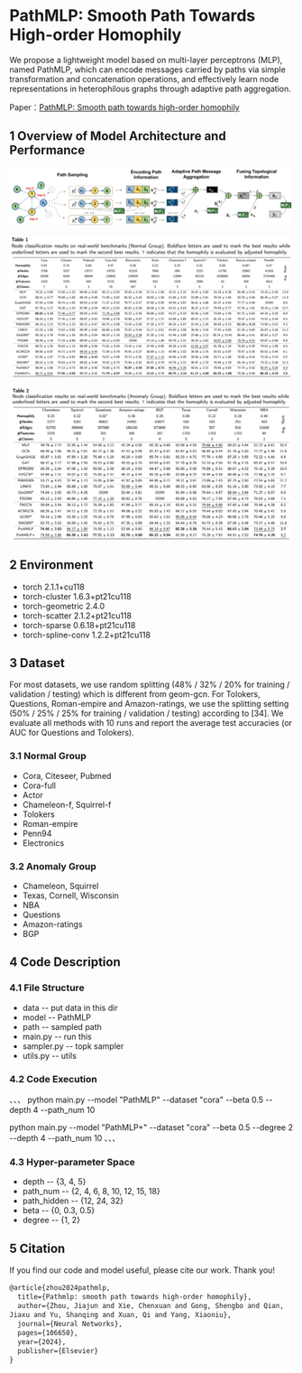 # PathMLP: Smooth Path Towards High-order Homophily
We propose a lightweight model based on multi-layer perceptrons (MLP), named PathMLP, which can encode messages carried by paths via simple transformation and concatenation operations, and effectively learn node representations in heterophilous graphs through adaptive path aggregation.

Paper：[PathMLP: Smooth path towards high-order homophily](https://www.sciencedirect.com/science/article/pii/S0893608024005744)

## 1 Overview of Model Architecture and Performance

![](./images/model.png)

![](images/nomal_group.png)

![](images/anomy_group.png)

## 2 Environment

* torch                                     2.1.1+cu118
* torch-cluster                      1.6.3+pt21cu118
* torch-geometric                2.4.0
* torch-scatter                      2.1.2+pt21cu118
* torch-sparse                       0.6.18+pt21cu118
* torch-spline-conv             1.2.2+pt21cu118

## 3 Dataset

For most datasets, we use random splitting (48% / 32% / 20% for training / validation / testing) which is different from geom-gcn. For Tolokers, Questions, Roman-empire and Amazon-ratings, we use the splitting setting (50% / 25% / 25% for training / validation / testing) according to [34]. We evaluate all methods with 10 runs and report the average test accuracies (or AUC for Questions and Tolokers).

### 3.1 Normal Group

- Cora, Citeseer, Pubmed
- Cora-full
- Actor
- Chameleon-f, Squirrel-f
- Tolokers
- Roman-empire
- Penn94
- Electronics
### 3.2 Anomaly Group

- Chameleon, Squirrel
- Texas, Cornell, Wisconsin
- NBA
- Questions
- Amazon-ratings
- BGP

## 4 Code Description

### 4.1 File Structure

* data  -- put data in this dir
* model -- PathMLP
* path  -- sampled path
* main.py  --  run this
* sampler.py  -- topk sampler
* utils.py  --  utils

### 4.2 Code Execution 
、、、
python main.py --model "PathMLP" --dataset "cora" --beta 0.5 --depth 4 --path_num 10

python main.py --model "PathMLP+" --dataset "cora" --beta 0.5 --degree 2 --depth 4 --path_num 10
、、、


### 4.3 Hyper-parameter Space

* depth  -- {3, 4, 5}
* path_num -- {2, 4, 6, 8, 10, 12, 15, 18}
* path_hidden -- {12, 24, 32}
* beta -- {0, 0.3, 0.5}
* degree -- {1, 2}

## 5 Citation

If you find our code and model useful, please cite our work. Thank you!

```
@article{zhou2024pathmlp,
  title={Pathmlp: smooth path towards high-order homophily},
  author={Zhou, Jiajun and Xie, Chenxuan and Gong, Shengbo and Qian, Jiaxu and Yu, Shanqing and Xuan, Qi and Yang, Xiaoniu},
  journal={Neural Networks},
  pages={106650},
  year={2024},
  publisher={Elsevier}
}
```

